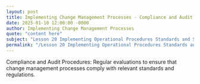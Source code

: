 ```yaml
---
layout: post
title: Implementing Change Management Processes - Compliance and Audit Procedures
date: 2025-01-10 12:00:00 -0000
author: Implementing Change Management Processes
quote: "content here"
subject: "Lesson 20 Implementing Operational Procedures Standards and Specifications"
permalink: "/Lesson 20 Implementing Operational Procedures Standards and Specifications/Implementing Change Management Processes/Implementing Change Management Processes - Compliance and Audit Procedures"
---
```


Compliance and Audit Procedures: Regular evaluations to ensure that change management processes comply with relevant standards and regulations.
